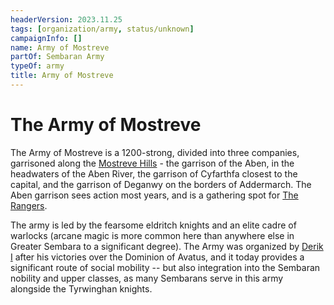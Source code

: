 ```yaml
---
headerVersion: 2023.11.25
tags: [organization/army, status/unknown]
campaignInfo: []
name: Army of Mostreve
partOf: Sembaran Army
typeOf: army
title: Army of Mostreve
---
```

# The Army of Mostreve

The Army of Mostreve is a 1200-strong, divided into three companies, garrisoned along the [Mostreve Hills](<../../gazetteer/greater-sembara/mostreve-hills.md>) - the garrison of the Aben, in the headwaters of the Aben River, the garrison of Cyfarthfa closest to the capital, and the garrison of Deganwy on the borders of Addermarch. The Aben garrison sees action most years, and is a gathering spot for [The Rangers](<../the-rangers.md>).

The army is led by the fearsome eldritch knights and an elite cadre of warlocks (arcane magic is more common here than anywhere else in Greater Sembara to a significant degree). The Army was organized by [Derik I](<../../people/historical-figures/sembaran-royalty/derik-i.md>) after his victories over the Dominion of Avatus, and it today provides a significant route of social mobility -- but also integration into the Sembaran nobility and upper classes, as many Sembarans serve in this army alongside the Tyrwinghan knights.
